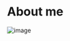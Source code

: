 # About me
![image](https://github.com/marckosalks/For-me/assets/84982384/6f2c0266-bdaf-468e-8d83-ae00fca8fabb)





